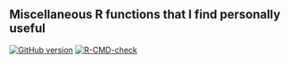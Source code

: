 ## Miscellaneous R functions that I find personally useful

<!-- badges: start -->
[![GitHub version](https://img.shields.io/static/v1?label=GitHub&message=2.15.0&color=blue&logo=github)](https://github.com/pbreheny/breheny)
[![R-CMD-check](https://github.com/pbreheny/breheny/workflows/R-CMD-check/badge.svg)](https://github.com/pbreheny/breheny/actions)
<!-- badges: end -->
